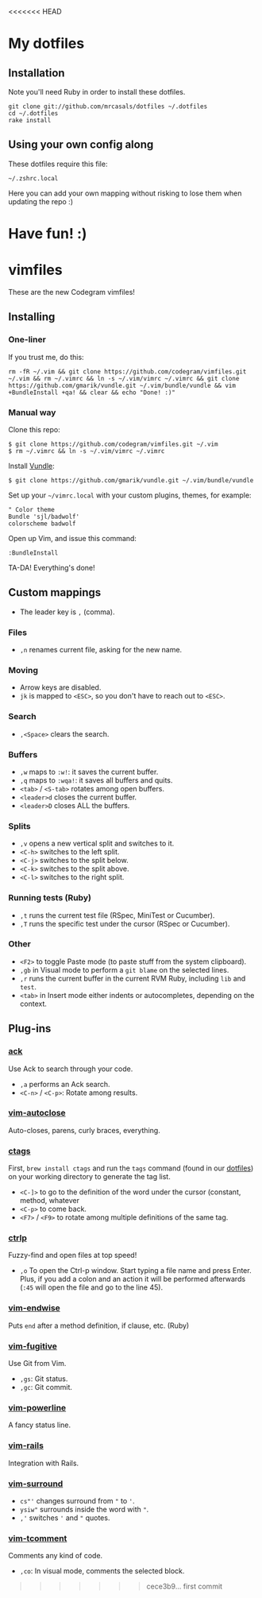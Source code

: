 <<<<<<< HEAD
# My dotfiles

## Installation

Note you'll need Ruby in order to install these dotfiles.

```
git clone git://github.com/mrcasals/dotfiles ~/.dotfiles
cd ~/.dotfiles
rake install
```

## Using your own config along

These dotfiles require this file:

```
~/.zshrc.local
```

Here you can add your own mapping without risking to lose them when updating the repo :)

Have fun! :)
=======
# vimfiles

These are the new Codegram vimfiles!

## Installing

### One-liner

If you trust me, do this:

    rm -fR ~/.vim && git clone https://github.com/codegram/vimfiles.git ~/.vim && rm ~/.vimrc && ln -s ~/.vim/vimrc ~/.vimrc && git clone https://github.com/gmarik/vundle.git ~/.vim/bundle/vundle && vim +BundleInstall +qa! && clear && echo "Done! :)"

### Manual way

Clone this repo:

    $ git clone https://github.com/codegram/vimfiles.git ~/.vim
    $ rm ~/.vimrc && ln -s ~/.vim/vimrc ~/.vimrc

Install [Vundle](https://github.com/gmarik/vundle):

    $ git clone https://github.com/gmarik/vundle.git ~/.vim/bundle/vundle

Set up your `~/vimrc.local` with your custom plugins, themes, for example:

    " Color theme
    Bundle 'sjl/badwolf'
    colorscheme badwolf

Open up Vim, and issue this command:

    :BundleInstall

TA-DA! Everything's done!

## Custom mappings

* The leader key is `,` (comma).

### Files

* `,n` renames current file, asking for the new name.

### Moving
* Arrow keys are disabled.
* `jk` is mapped to `<ESC>`, so you don't have to reach out to `<ESC>`.

### Search
* `,<Space>` clears the search.

### Buffers
* `,w` maps to `:w!`: it saves the current buffer.
* `,q` maps to `:wqa!`: it saves all buffers and quits.
* `<tab>` / `<S-tab>` rotates among open buffers.
* `<leader>d` closes the current buffer.
* `<leader>D` closes ALL the buffers.

### Splits
* `,v` opens a new vertical split and switches to it.
* `<C-h>` switches to the left split.
* `<C-j>` switches to the split below.
* `<C-k>` switches to the split above.
* `<C-l>` switches to the right split.

### Running tests (Ruby)

* `,t` runs the current test file (RSpec, MiniTest or Cucumber).
* `,T` runs the specific test under the cursor (RSpec or Cucumber).

### Other

* `<F2>` to toggle Paste mode (to paste stuff from the system clipboard).
* `,gb` in Visual mode to perform a `git blame` on the selected lines.
* `,r` runs the current buffer in the current RVM Ruby, including `lib` and
  `test`.
* `<tab>` in Insert mode either indents or autocompletes, depending on the
  context.

## Plug-ins

### [ack](https://github.com/mileszs/ack.vim)

Use Ack to search through your code.

* `,a` performs an Ack search.
* `<C-n>` / `<C-p>`: Rotate among results.

### [vim-autoclose](https://github.com/Townk/vim-autoclose)

Auto-closes, parens, curly braces, everything.

### [ctags](https://github.com/vim-scripts/ctags)

First, `brew install ctags` and run the `tags` command (found in our
[dotfiles](http://github.com/codegram/dotfiles)) on your working directory to
generate the tag list.

* `<C-]>` to go to the definition of the word under the cursor (constant,
  method, whatever
* `<C-p>` to come back.
* `<F7>` / `<F9>` to rotate among multiple definitions of the same tag.

### [ctrlp](https://github.com/kien/ctrlp)

Fuzzy-find and open files at top speed!

* `,o` To open the Ctrl-p window. Start typing a file name and press Enter.
  Plus, if you add a colon and an action it will be performed afterwards
  (`:45` will open the file and go to the line 45).

### [vim-endwise](https://github.com/tpope/vim-endwise)

Puts `end` after a method definition, if clause, etc. (Ruby)

### [vim-fugitive](https://github.com/tpope/vim-powerline)

Use Git from Vim.

* `,gs`: Git status.
* `,gc`: Git commit.

### [vim-powerline](https://github.com/Lokaltog/vim-powerline)

A fancy status line.

### [vim-rails](https://github.com/tpope/vim-rails)

Integration with Rails.

### [vim-surround](https://github.com/tpope/vim-surround)

* `cs"'` changes surround from `"` to `'`.
* `ysiw"` surrounds inside the word with `"`.
* `,'` switches `'` and `"` quotes.

### [vim-tcomment](https://github.com/jmartindf/vim-tcomment)

Comments any kind of code.

* `,co`: In visual mode, comments the selected block.
>>>>>>> cece3b9... first commit
